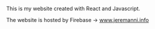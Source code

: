 This is my website created with React and Javascript.

The website is hosted by Firebase -> www.jeremanni.info